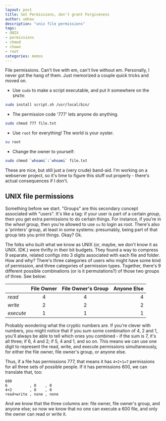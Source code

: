 ```yaml
---
layout: post
title: Set Permissions, don't grant Forgiveness
author: umhau
description: "unix file permissions"
tags: 
- UNIX
- permissions
- chmod
- chown
- root
categories: memos
---
```


File permissions. Can't live with em, can't live without em.  Personally, I never got the hang of them. Just memorized a couple quick tricks and moved on.

- Use `sudo` to make a script executable, and put it somewhere on the `$PATH`:

```sh
sudo install script.sh /usr/local/bin/
```

- The permission code '777' lets anyone do anything.

```sh
sudo chmod 777 file.txt
```

- Use `root` for everything! The world is your oyster.

```sh
su root
```

- Change the owner to yourself:

```sh
sudo chmod `whoami`:`whoami` file.txt
```

These are nice, but still just a (very crude) band-aid. I'm working on a webserver project, so it's time to figure this stuff out properly - there's actual consequences if I don't.

UNIX file permissions
---------------------

Something before we start. "Groups" are this secondary concept associated with "users". It's like a tag: if your user is part of a certain _group_, then you get extra permissions to do certain things.  For instance, if you're in the _wheel_ group, then you're allowed to use `su` to login as root. There's also a 'printers' group, at least in some systems: presumably, being part of that group lets you print things.  Okay? Ok.

The folks who built what we know as UNIX (or, maybe, we don't know it as UNIX. IDK.) were thrifty in their bit budgets.  They found a way to compress 9 separate, related configs into 3 digits associated with each file and folder. How and why? There's three categories of users who might have some kind of permission, and three categories of permission types. Together, there's 9 different possible combinations (or is it permutations?) of those two groups of three. See below:

|           | File Owner    | File Owner's Group | Anyone Else |
| ----------|:-------------:|:------------------:|------------:|
| *read*    | 4             | 4                  | 4           |
| *write*   | 2             | 2                  | 2           |
| *execute* | 1             | 1                  | 1           |

Probably wondering what the cryptic numbers are. If you're clever with numbers, you might notice that if you sum some combination of 4, 2 and 1, you'll always be able to tell which ones you combined - if the sum is 7, it's all three; if 6, 4 and 2; if 5, 4 and 1, and so on. This means we can use one digit to represent the read, write, and execute permissions simultaneously, for either the file owner, file owner's group, or anyone else. 

Thus, if a file has permissions 777, that means it has `4+2+1=7` permissions for all three sets of possible people. If it has permissions 600, we can translate that, too: 

```
600
6          , 0    , 0
4+2        , 0    , 0
read+write , none , none
```

And we know that the three columns are: file owner, file owner's group, and anyone else; so now we know that no one can execute a 600 file, and only the owner can read or write it.  
